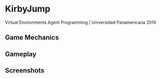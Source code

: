 # KirbyJump

Virtual Environments Agent Programming | Universidad Panamericana 2019

## Game Mechanics

## Gameplay

## Screenshots
